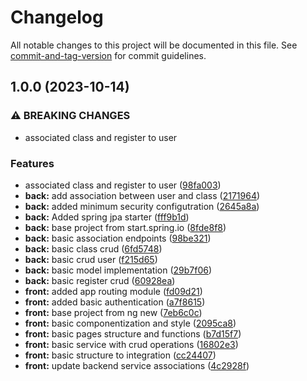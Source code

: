 # Changelog

All notable changes to this project will be documented in this file. See [commit-and-tag-version](https://github.com/absolute-version/commit-and-tag-version) for commit guidelines.

## 1.0.0 (2023-10-14)


### ⚠ BREAKING CHANGES

* associated class and register to user

### Features

* associated class and register to user ([98fa003](https://github.com/denisoncorbal/projeto-final-santander-bootcamp/commit/98fa0037f55ea979fb1227c000c8f827a7616321))
* **back:** add association between user and class ([2171964](https://github.com/denisoncorbal/projeto-final-santander-bootcamp/commit/2171964962e78f283435548de7a5e6c3d5b7265b))
* **back:** added minimum security configutration ([2645a8a](https://github.com/denisoncorbal/projeto-final-santander-bootcamp/commit/2645a8af69b64365acbb84e40803c3295dc65af8))
* **back:** Added spring jpa starter ([fff9b1d](https://github.com/denisoncorbal/projeto-final-santander-bootcamp/commit/fff9b1dd5f5b7370be0271ee151e485343e5c77f))
* **back:** base project from start.spring.io ([8fde8f8](https://github.com/denisoncorbal/projeto-final-santander-bootcamp/commit/8fde8f8b5686e8619bab43e2a4c82fd311ee3568))
* **back:** basic association endpoints ([98be321](https://github.com/denisoncorbal/projeto-final-santander-bootcamp/commit/98be3215ffde74a9f66a2d11b7d5e119e9a4a2d6))
* **back:** basic class crud ([6fd5748](https://github.com/denisoncorbal/projeto-final-santander-bootcamp/commit/6fd5748bd82726cdfd71c7b784d2e3a269a158d0))
* **back:** basic crud user ([f215d65](https://github.com/denisoncorbal/projeto-final-santander-bootcamp/commit/f215d658e3d01f563db5f08be2036b364832716b))
* **back:** basic model implementation ([29b7f06](https://github.com/denisoncorbal/projeto-final-santander-bootcamp/commit/29b7f06a390d8c02290a8a81aaca53811d9e0591))
* **back:** basic register crud ([60928ea](https://github.com/denisoncorbal/projeto-final-santander-bootcamp/commit/60928ea9e9a35546b45e1701cc05867fae29ae33))
* **front:** added app routing module ([fd09d21](https://github.com/denisoncorbal/projeto-final-santander-bootcamp/commit/fd09d214b3cedd781fa1fa9d8965f5e29e8c6fd5))
* **front:** added basic authentication ([a7f8615](https://github.com/denisoncorbal/projeto-final-santander-bootcamp/commit/a7f86154d74c6e0c099578f78de13b5db0eb292d))
* **front:** base project from ng new ([7eb6c0c](https://github.com/denisoncorbal/projeto-final-santander-bootcamp/commit/7eb6c0c4583d2126943f15acba8226a111ced407))
* **front:** basic componentization and style ([2095ca8](https://github.com/denisoncorbal/projeto-final-santander-bootcamp/commit/2095ca8af3824740d88d0fd4a82c87216f2d33fb))
* **front:** basic pages structure and functions ([b7d15f7](https://github.com/denisoncorbal/projeto-final-santander-bootcamp/commit/b7d15f7621c63664800756027e1275e30905894a))
* **front:** basic service with crud operations ([16802e3](https://github.com/denisoncorbal/projeto-final-santander-bootcamp/commit/16802e361193c6bee2e739906cb9513e4a84844c))
* **front:** basic structure to integration ([cc24407](https://github.com/denisoncorbal/projeto-final-santander-bootcamp/commit/cc244079f6d21d673bde7e1f4048297c96cc027b))
* **front:** update backend service associations ([4c2928f](https://github.com/denisoncorbal/projeto-final-santander-bootcamp/commit/4c2928fc3bd4394692d5e74b170fa4df22cb1046))
